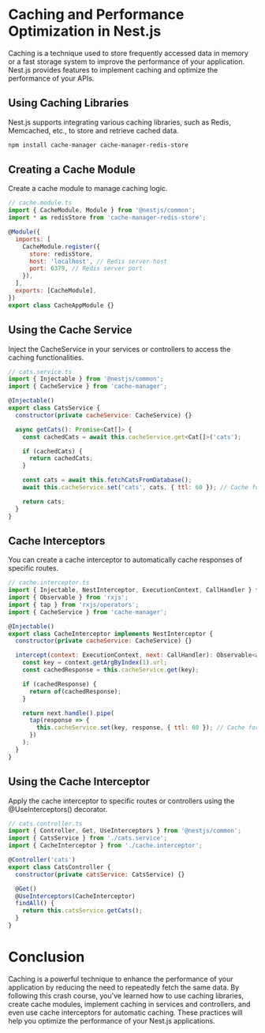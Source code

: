 # Caching and Performance Optimization in Nest.js

Caching is a technique used to store frequently accessed data in memory or a fast storage system to improve the performance of your application. Nest.js provides features to implement caching and optimize the performance of your APIs.

## Using Caching Libraries

Nest.js supports integrating various caching libraries, such as Redis, Memcached, etc., to store and retrieve cached data.

```bash
npm install cache-manager cache-manager-redis-store

```

## Creating a Cache Module

Create a cache module to manage caching logic.

```javascript
// cache.module.ts
import { CacheModule, Module } from '@nestjs/common';
import * as redisStore from 'cache-manager-redis-store';

@Module({
  imports: [
    CacheModule.register({
      store: redisStore,
      host: 'localhost', // Redis server host
      port: 6379, // Redis server port
    }),
  ],
  exports: [CacheModule],
})
export class CacheAppModule {}

```

## Using the Cache Service

Inject the CacheService in your services or controllers to access the caching functionalities.

```javascript
// cats.service.ts
import { Injectable } from '@nestjs/common';
import { CacheService } from 'cache-manager';

@Injectable()
export class CatsService {
  constructor(private cacheService: CacheService) {}

  async getCats(): Promise<Cat[]> {
    const cachedCats = await this.cacheService.get<Cat[]>('cats');

    if (cachedCats) {
      return cachedCats;
    }

    const cats = await this.fetchCatsFromDatabase();
    await this.cacheService.set('cats', cats, { ttl: 60 }); // Cache for 60 seconds

    return cats;
  }
}

```

## Cache Interceptors

You can create a cache interceptor to automatically cache responses of specific routes.

```javascript
// cache.interceptor.ts
import { Injectable, NestInterceptor, ExecutionContext, CallHandler } from '@nestjs/common';
import { Observable } from 'rxjs';
import { tap } from 'rxjs/operators';
import { CacheService } from 'cache-manager';

@Injectable()
export class CacheInterceptor implements NestInterceptor {
  constructor(private cacheService: CacheService) {}

  intercept(context: ExecutionContext, next: CallHandler): Observable<any> {
    const key = context.getArgByIndex(1).url;
    const cachedResponse = this.cacheService.get(key);

    if (cachedResponse) {
      return of(cachedResponse);
    }

    return next.handle().pipe(
      tap(response => {
        this.cacheService.set(key, response, { ttl: 60 }); // Cache for 60 seconds
      })
    );
  }
}

```

## Using the Cache Interceptor

Apply the cache interceptor to specific routes or controllers using the @UseInterceptors() decorator.

```javascript
// cats.controller.ts
import { Controller, Get, UseInterceptors } from '@nestjs/common';
import { CatsService } from './cats.service';
import { CacheInterceptor } from './cache.interceptor';

@Controller('cats')
export class CatsController {
  constructor(private catsService: CatsService) {}

  @Get()
  @UseInterceptors(CacheInterceptor)
  findAll() {
    return this.catsService.getCats();
  }
}

```

# Conclusion

Caching is a powerful technique to enhance the performance of your application by reducing the need to repeatedly fetch the same data. By following this crash course, you've learned how to use caching libraries, create cache modules, implement caching in services and controllers, and even use cache interceptors for automatic caching. These practices will help you optimize the performance of your Nest.js applications.